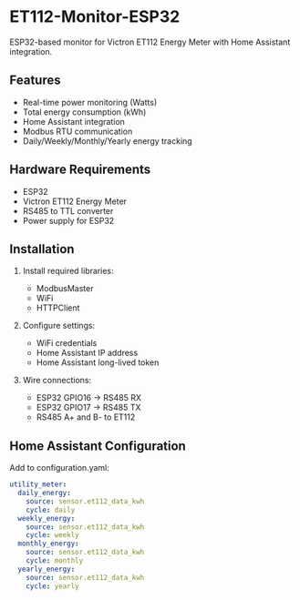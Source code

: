 # ET112-Monitor-ESP32

ESP32-based monitor for Victron ET112 Energy Meter with Home Assistant integration.

## Features
- Real-time power monitoring (Watts)
- Total energy consumption (kWh)
- Home Assistant integration
- Modbus RTU communication
- Daily/Weekly/Monthly/Yearly energy tracking

## Hardware Requirements
- ESP32
- Victron ET112 Energy Meter
- RS485 to TTL converter
- Power supply for ESP32

## Installation
1. Install required libraries:
   - ModbusMaster
   - WiFi
   - HTTPClient

2. Configure settings:
   - WiFi credentials
   - Home Assistant IP address
   - Home Assistant long-lived token

3. Wire connections:
   - ESP32 GPIO16 -> RS485 RX
   - ESP32 GPIO17 -> RS485 TX
   - RS485 A+ and B- to ET112

## Home Assistant Configuration
Add to configuration.yaml:
```yaml
utility_meter:
  daily_energy:
    source: sensor.et112_data_kwh
    cycle: daily
  weekly_energy:
    source: sensor.et112_data_kwh
    cycle: weekly
  monthly_energy:
    source: sensor.et112_data_kwh
    cycle: monthly
  yearly_energy:
    source: sensor.et112_data_kwh
    cycle: yearly
```
